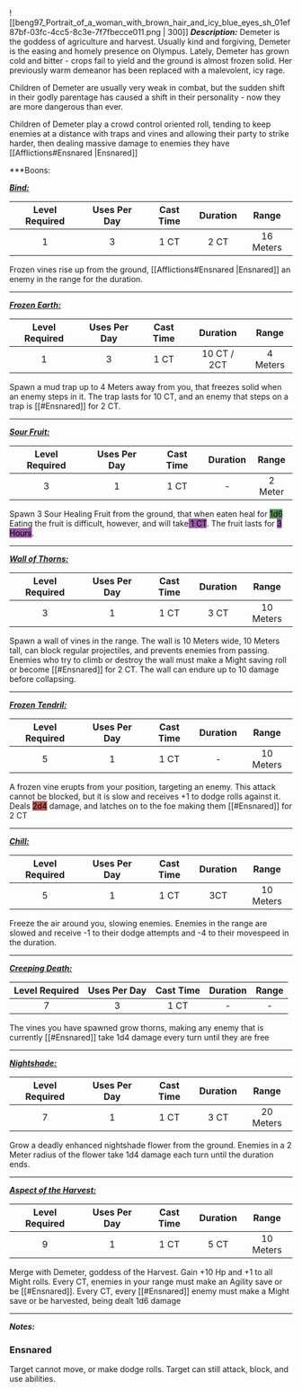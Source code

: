 ![[beng97_Portrait_of_a_woman_with_brown_hair_and_icy_blue_eyes_sh_01ef87bf-03fc-4cc5-8c3e-7f7fbecce011.png | 300]]
***Description:***
Demeter is the goddess of agriculture and harvest.
Usually kind and forgiving, Demeter is the easing and homely presence on Olympus. 
Lately, Demeter has grown cold and bitter - crops fail to yield and the ground is almost frozen solid.
Her previously warm demeanor has been replaced with a malevolent, icy rage.

Children of Demeter are usually very weak in combat, but the sudden shift in their godly parentage has caused a shift in their personality - now they are more dangerous than ever.

Children of Demeter play a crowd control oriented roll, tending to keep enemies at a distance with traps and vines and allowing their party to strike harder, then dealing massive damage to enemies they have [[Afflictions#Ensnared |Ensnared]]

***Boons:

<b><ins><i>Bind:</i></ins></b>

| Level Required | Uses Per Day | Cast Time | Duration |   Range   |
|:--------------:|:------------:|:---------:|:--------:|:---------:|
|       1        |      3       |   1 CT    |   2 CT   | 16 Meters | 

Frozen vines rise up from the ground, [[Afflictions#Ensnared |Ensnared]] an enemy in the range for the duration.  

------------------
<b><ins><i>Frozen Earth:</i></ins></b>

| Level Required | Uses Per Day | Cast Time | Duration |  Range   |
|:--------------:|:------------:|:---------:|:--------:|:--------:|
|       1        |      3       |   1 CT    |  10 CT / 2CT   | 4 Meters | 

Spawn a mud trap up to 4 Meters away from you, that freezes solid when an enemy steps in it.
The trap lasts for 10 CT, and an enemy that steps on a trap is [[#Ensnared]] for 2 CT.

------------------
<b><ins><i>Sour Fruit:</i></ins></b>

| Level Required | Uses Per Day | Cast Time | Duration |  Range  |
|:--------------:|:------------:|:---------:|:--------:|:-------:|
|       3        |      1       |   1 CT    |    -     | 2 Meter | 
Spawn 3 Sour Healing Fruit from the ground, that when eaten heal for <mark style="background: #045B00A6;">1d6</mark>
Eating the fruit is difficult, however, and will take<mark style="background: #620075A6;"> 1 CT</mark>.
The fruit lasts for <mark style="background: #620075A6;">3 Hours</mark>.

------------------
<b><ins><i>Wall of Thorns:</i></ins></b>

| Level Required | Uses Per Day | Cast Time | Duration |   Range   |
|:--------------:|:------------:|:---------:|:--------:|:---------:|
|       3        |      1       |   1 CT    |   3 CT   | 10 Meters | 
Spawn a wall of vines in the range.
The wall is 10 Meters wide, 10 Meters tall, can block regular projectiles, and prevents enemies from passing.
Enemies who try to climb or destroy the wall must make a Might saving roll or become [[#Ensnared]] for 2 CT.
The wall can endure up to 10 damage before collapsing.


------------------
<b><ins><i>Frozen Tendril:</i></ins></b>

| Level Required | Uses Per Day | Cast Time | Duration |   Range   |
|:--------------:|:------------:|:---------:|:--------:|:---------:|
|       5        |      1       |   1 CT    |    -     | 10 Meters | 
A frozen vine erupts from your position, targeting an enemy.
This attack cannot be blocked, but it is slow and receives +1 to dodge rolls against it.
Deals <mark style="background: #930000A6;">2d4</mark> damage, and latches on to the foe making them [[#Ensnared]] for 2 CT

------------------
<b><ins><i>Chill:</i></ins></b>

| Level Required | Uses Per Day | Cast Time | Duration |   Range   |
|:--------------:|:------------:|:---------:|:--------:|:---------:|
|       5        |      1       |   1 CT    |    3CT     | 10 Meters | 
Freeze the air around you, slowing enemies.
Enemies in the range are slowed and receive -1 to their dodge attempts and -4 to their movespeed in the duration.


------------------
<b><ins><i>Creeping Death:</i></ins></b>

| Level Required | Uses Per Day | Cast Time | Duration | Range |
|:--------------:|:------------:|:---------:|:--------:|:-----:|
|       7        |      3       |   1 CT    |    -     |   -   | 
The vines you have spawned grow thorns, making any enemy that is currently [[#Ensnared]] take 1d4 damage every turn until they are free

------------------
<b><ins><i>Nightshade:</i></ins></b>

| Level Required | Uses Per Day | Cast Time | Duration |   Range   |
|:--------------:|:------------:|:---------:|:--------:|:---------:|
|       7        |      1       |   1 CT    |   3 CT   | 20 Meters |
Grow a deadly enhanced nightshade flower from the ground.
Enemies in a 2 Meter radius of the flower take 1d4 damage each turn until the duration ends.

------------------
<b><ins><i>Aspect of the Harvest:</i></ins></b>

| Level Required | Uses Per Day | Cast Time | Duration |   Range   |
|:--------------:|:------------:|:---------:|:--------:|:---------:|
|       9       |      1       |   1 CT    |   5 CT   | 10 Meters | 
Merge with Demeter, goddess of the Harvest.
Gain +10 Hp and +1 to all Might rolls.
Every CT, enemies in your range must make an Agility save or be [[#Ensnared]].
Every CT, every [[#Ensnared]] enemy must make a Might save or be harvested, being dealt 1d6 damage


------------------

***Notes:***
### Ensnared
Target cannot move, or make dodge rolls.
Target can still attack, block, and use abilities.